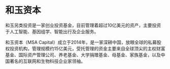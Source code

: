 # 

# 和玉资本

和玉另类投资是一家创业投资基金，目前管理着超过10亿美元的资产，主要投资于人工智能、基因组学、智能出行及企业服务。

和玉资本（MSA Capital）成立于2014年，是一家深耕中国，放眼全球的私募股权投资机构，管理规模约15亿美元，受托管理的资金主要来自全球顶尖的主权财富基金、国际资产管理公司、养老基金、大学捐赠基金、母基金、家族基金，以及中国著名的互联网和生物科技企业家领袖。


